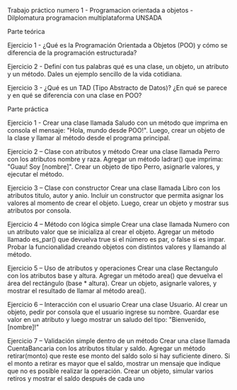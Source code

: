 Trabajo práctico numero 1 - Programacion orientada a objetos - Dilplomatura programacion multiplataforma UNSADA

Parte teórica 

Ejercicio 1 -
¿Qué es la Programación Orientada a Objetos (POO) y cómo se diferencia de la
programación estructurada?

Ejercicio 2 -
Definí con tus palabras qué es una clase, un objeto, un atributo y un método. Dales un
ejemplo sencillo de la vida cotidiana.

Ejercicio 3 -
¿Qué es un TAD (Tipo Abstracto de Datos)? ¿En qué se parece y en qué se diferencia
con una clase en POO?


Parte práctica

Ejercicio 1 -
Crear una clase llamada Saludo con un método que imprima en consola el mensaje:
"Hola, mundo desde POO!".
Luego, crear un objeto de la clase y llamar al método desde el programa principal.

Ejercicio 2 – Clase con atributos y método
Crear una clase llamada Perro con los atributos nombre y raza.
Agregar un método ladrar() que imprima:
"Guau! Soy [nombre]".
Crear un objeto de tipo Perro, asignarle valores, y ejecutar el método.

Ejercicio 3 – Clase con constructor
Crear una clase llamada Libro con los atributos titulo, autor y anio.
Incluir un constructor que permita asignar los valores al momento de crear el objeto.
Luego, crear un objeto y mostrar sus atributos por consola.

Ejercicio 4 – Método con lógica simple
Crear una clase llamada Numero con un atributo valor que se inicializa al crear el
objeto.
Agregar un método llamado es_par() que devuelva true si el número es par, o false si
es impar.
Probar la funcionalidad creando objetos con distintos valores y llamando al método.

Ejercicio 5 – Uso de atributos y operaciones
Crear una clase Rectangulo con los atributos base y altura.
Agregar un método area() que devuelva el área del rectángulo (base * altura).
Crear un objeto, asignarle valores, y mostrar el resultado de llamar al método area().

Ejercicio 6 – Interacción con el usuario
Crear una clase Usuario.
Al crear un objeto, pedir por consola que el usuario ingrese su nombre.
Guardar ese valor en un atributo y luego mostrar un saludo del tipo:
"Bienvenido, [nombre]!"

Ejercicio 7 – Validación simple dentro de un método
Crear una clase llamada CuentaBancaria con los atributos titular y saldo.
Agregar un método retirar(monto) que reste ese monto del saldo solo si hay
suficiente dinero.
Si el monto a retirar es mayor que el saldo, mostrar un mensaje que indique que no es
posible realizar la operación.
Crear un objeto, simular varios retiros y mostrar el saldo después de cada uno
